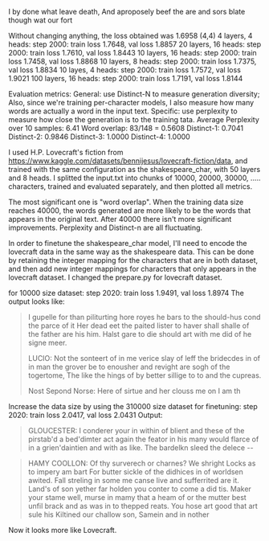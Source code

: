 I by done what leave death,
And aproposely beef the are and sors blate though wat our fort


Without changing anything, the loss obtained was 1.6958 (4,4)
4 layers, 4 heads: step 2000: train loss 1.7648, val loss 1.8857
20 layers, 16 heads: step 2000: train loss 1.7610, val loss 1.8443
10 layers, 16 heads: step 2000: train loss 1.7458, val loss 1.8868
10 layers, 8 heads: step 2000: train loss 1.7375, val loss 1.8834
10 layes, 4 heads: step 2000: train loss 1.7572, val loss 1.9021
100 layers, 16 heads: step 2000: train loss 1.7191, val loss 1.8144


Evaluation metrics: 
General: use Distinct-N to measure generation diversity; Also, since we're training per-character models, I also measure how many words are actually a word in the input text. 
Specific: use perplexity to measure how close the generation is to the training tata. 
Average Perplexity over 10 samples: 6.41
Word overlap: 83/148 = 0.5608
Distinct-1: 0.7041
Distinct-2: 0.9846
Distinct-3: 1.0000
Distinct-4: 1.0000

I used H.P. Lovecraft's fiction from https://www.kaggle.com/datasets/bennijesus/lovecraft-fiction/data, and trained with the same configuration as the shakespeare_char, with 50 layers and 8 heads. I splitted the input.txt into chunks of 10000, 20000, 30000, ..... characters, trained and evaluated separately, and then plotted all metrics. 

The most significant one is "word overlap". When the training data size reaches 40000, the words generated are more likely to be the words that appears in the original text. After 40000 there isn't more significant improvements. Perplexity and Distinct-n are all fluctuating. 

In order to finetune the shakespeare_char model, I'll need to encode the lovecraft data in the same way as the shakespeare data. This can be done by retaining the integer mapping for the characters that are in both dataset, and then add new integer mappings for characters that only appears in the lovecraft dataset. I changed the prepare.py for lovecraft dataset. 

for 10000 size dataset:
step 2020: train loss 1.9491, val loss 1.8974
The output looks like: 
> I gupelle for than piliturting hore royes he bars to the should-hus
> cond the parce of it Her dead eet the paited lister to haver shall shalle of the father are his him.
> Halst gare to die should art with me did of he signe meer.
> 
> LUCIO:
> Not the sonteert of in me verice slay of leff the bridecdes in of in man
> the grover be to enousher and revight are sogh of the togertome,
> The like the hings of by better sillige to to and the cupreas.
> 
> Nost Sepond Norse:
> Here of sirtue and her clouss me on I am th

Increase the data size by using the 310000 size dataset for finetuning: 
step 2020: train loss 2.0417, val loss 2.0431
Output:
> GLOUCESTER:
> I conderer your in within of blient and these of the pirstab'd a bed'dimter act
> again the feator in his many would flarce of in a grien'daintien and with as like.
> The bardelkn sleed the delece --

> HAMY COOLLON:
> Of thy surverech or charnes? We shright Locks as to impery am bart
> For butter sickle of the didhices in of worldsen awited.
> Fall streling in some me canse live and sufferrited are it.
> Land's of son yether far holden you conter to come a did tis.
> Maker your stame well, murse in mamy that a heam of or the mutter
> best unfil brack and as was in to thepped reats. You hose art good that art sule his Kiltined our challow son,
> Samein and in nother 

Now it looks more like Lovecraft. 